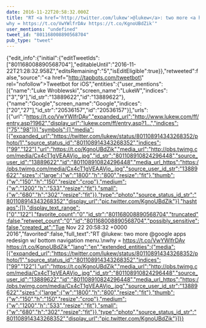 ```yaml
---
date: 2016-11-22T20:58:32.000Z
title: "RT <a href='http://twitter.com/lukew'>@lukew</a>: two more <a href='http://twitter.com/google'>@google</a> apps redesign w/ bottom navigation menu.
why = https://t.co/VwYWlfrDAv https://t.co/KgnoUBdZik″"
user_mentions: "undefined"
tweet_id: "801168008890568704"
pub_type: "tweet"
---
```

{"edit_info":{"initial":{"editTweetIds":["801168008890568704"],"editableUntil":"2016-11-22T21:28:32.958Z","editsRemaining":"5","isEditEligible":true}},"retweeted":false,"source":"<a href=\"http://tapbots.com/tweetbot\" rel=\"nofollow\">Tweetbot for iΟS</a>","entities":{"user_mentions":[{"name":"Luke Wroblewski","screen_name":"LukeW","indices":["3","9"],"id_str":"13889622","id":"13889622"},{"name":"Google","screen_name":"Google","indices":["20","27"],"id_str":"20536157","id":"20536157"}],"urls":[{"url":"https://t.co/VwYWlfrDAv","expanded_url":"http://www.lukew.com/ff/entry.asp?1962","display_url":"lukew.com/ff/entry.asp?1…","indices":["75","98"]}],"symbols":[],"media":[{"expanded_url":"https://twitter.com/lukew/status/801108914343268352/photo/1","source_status_id":"801108914343268352","indices":["99","122"],"url":"https://t.co/KgnoUBdZik","media_url":"http://pbs.twimg.com/media/Cx4cT1gVEAAVjo_.jpg","id_str":"801108910824296448","source_user_id":"13889622","id":"801108910824296448","media_url_https":"https://pbs.twimg.com/media/Cx4cT1gVEAAVjo_.jpg","source_user_id_str":"13889622","sizes":{"large":{"w":"1800","h":"800","resize":"fit"},"thumb":{"w":"150","h":"150","resize":"crop"},"medium":{"w":"1200","h":"533","resize":"fit"},"small":{"w":"680","h":"302","resize":"fit"}},"type":"photo","source_status_id_str":"801108914343268352","display_url":"pic.twitter.com/KgnoUBdZik"}],"hashtags":[]},"display_text_range":["0","122"],"favorite_count":"0","id_str":"801168008890568704","truncated":false,"retweet_count":"0","id":"801168008890568704","possibly_sensitive":false,"created_at":"Tue Nov 22 20:58:32 +0000 2016","favorited":false,"full_text":"RT @lukew: two more @google apps redesign w/ bottom navigation menu.\nwhy = https://t.co/VwYWlfrDAv https://t.co/KgnoUBdZik","lang":"en","extended_entities":{"media":[{"expanded_url":"https://twitter.com/lukew/status/801108914343268352/photo/1","source_status_id":"801108914343268352","indices":["99","122"],"url":"https://t.co/KgnoUBdZik","media_url":"http://pbs.twimg.com/media/Cx4cT1gVEAAVjo_.jpg","id_str":"801108910824296448","source_user_id":"13889622","id":"801108910824296448","media_url_https":"https://pbs.twimg.com/media/Cx4cT1gVEAAVjo_.jpg","source_user_id_str":"13889622","sizes":{"large":{"w":"1800","h":"800","resize":"fit"},"thumb":{"w":"150","h":"150","resize":"crop"},"medium":{"w":"1200","h":"533","resize":"fit"},"small":{"w":"680","h":"302","resize":"fit"}},"type":"photo","source_status_id_str":"801108914343268352","display_url":"pic.twitter.com/KgnoUBdZik"}]}}
